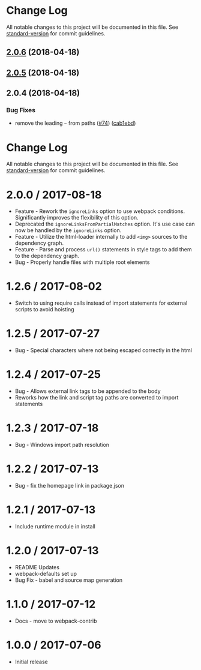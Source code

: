# Change Log

All notable changes to this project will be documented in this file. See [standard-version](https://github.com/conventional-changelog/standard-version) for commit guidelines.

<a name="2.0.6"></a>
## [2.0.6](https://github.com/mjcctech/polymer-webpack-loader/compare/v2.0.5...v2.0.6) (2018-04-18)



<a name="2.0.5"></a>
## [2.0.5](https://github.com/mjcctech/polymer-webpack-loader/compare/v2.0.4...v2.0.5) (2018-04-18)



<a name="2.0.4"></a>
## 2.0.4 (2018-04-18)


### Bug Fixes

* remove the leading `~` from paths ([#74](https://github.com/webpack-contrib/polymer-webpack-loader/issues/74)) ([cab1ebd](https://github.com/webpack-contrib/polymer-webpack-loader/commit/cab1ebd))



# Change Log

All notable changes to this project will be documented in this file. See [standard-version](https://github.com/conventional-changelog/standard-version) for commit guidelines.

2.0.0 / 2017-08-18
==================
 * Feature - Rework the `ignoreLinks` option to use webpack conditions. Significantly improves the flexibility of this option.
 * Deprecated the `ignoreLinksFromPartialMatches` option. It's use case can now be handled by the `ignoreLinks` option.
 * Feature - Utilize the html-loader internally to add `<img>` sources to the dependency graph.
 * Feature - Parse and process `url()` statements in style tags to add them to the dependency graph.
 * Bug - Properly handle files with multiple root elements

1.2.6 / 2017-08-02
==================

 * Switch to using require calls instead of import statements for external scripts to avoid hoisting

1.2.5 / 2017-07-27
==================

  * Bug - Special characters where not being escaped correctly in the html

1.2.4 / 2017-07-25
==================

  * Bug - Allows external link tags to be appended to the body
  * Reworks how the link and script tag paths are converted to import statements
  
1.2.3 / 2017-07-18
==================

  * Bug - Windows import path resolution

1.2.2 / 2017-07-13
==================

  * Bug - fix the homepage link in package.json

1.2.1 / 2017-07-13
==================

  * Include runtime module in install

1.2.0 / 2017-07-13
==================

  * README Updates
  * webpack-defaults set up
  * Bug Fix - babel and source map generation
  
1.1.0 / 2017-07-12
==================

  * Docs - move to webpack-contrib

1.0.0 / 2017-07-06
==================

  * Initial release
